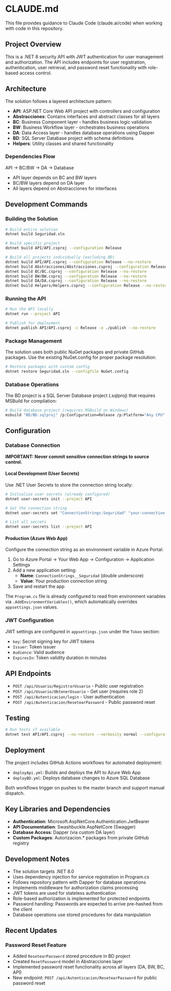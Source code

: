 # CLAUDE.md

This file provides guidance to Claude Code (claude.ai/code) when working with code in this repository.

## Project Overview

This is a .NET 8 security API with JWT authentication for user management and authorization. The API includes endpoints for user registration, authentication, user retrieval, and password reset functionality with role-based access control.

## Architecture

The solution follows a layered architecture pattern:

- **API**: ASP.NET Core Web API project with controllers and configuration
- **Abstracciones**: Contains interfaces and abstract classes for all layers
- **BC**: Business Component layer - handles business logic validation
- **BW**: Business Workflow layer - orchestrates business operations
- **DA**: Data Access layer - handles database operations using Dapper
- **BD**: SQL Server Database project with schema definitions
- **Helpers**: Utility classes and shared functionality

### Dependencies Flow
API → BC/BW → DA → Database
- API layer depends on BC and BW layers
- BC/BW layers depend on DA layer
- All layers depend on Abstracciones for interfaces

## Development Commands

### Building the Solution
```bash
# Build entire solution
dotnet build Seguridad.sln

# Build specific project
dotnet build API/API.csproj --configuration Release

# Build all projects individually (excluding BD)
dotnet build API/API.csproj --configuration Release --no-restore
dotnet build Abstracciones/Abstracciones.csproj --configuration Release --no-restore
dotnet build BC/BC.csproj --configuration Release --no-restore
dotnet build BW/BW.csproj --configuration Release --no-restore
dotnet build DA/DA.csproj --configuration Release --no-restore
dotnet build Helpers/Helpers.csproj --configuration Release --no-restore
```

### Running the API
```bash
# Run the API locally
dotnet run --project API

# Publish for deployment
dotnet publish API/API.csproj -c Release -o ./publish --no-restore
```

### Package Management
The solution uses both public NuGet packages and private GitHub packages. Use the existing NuGet.config for proper package resolution:

```bash
# Restore packages with custom config
dotnet restore Seguridad.sln --configfile NuGet.config
```

### Database Operations
The BD project is a SQL Server Database project (.sqlproj) that requires MSBuild for compilation:

```bash
# Build database project (requires MSBuild on Windows)
msbuild "BD/BD.sqlproj" /p:Configuration=Release /p:Platform="Any CPU" /p:OutputPath="./bin/Release/"
```

## Configuration

### Database Connection

**IMPORTANT: Never commit sensitive connection strings to source control.**

#### Local Development (User Secrets)
Use .NET User Secrets to store the connection string locally:

```bash
# Initialize user secrets (already configured)
dotnet user-secrets init --project API

# Set the connection string
dotnet user-secrets set "ConnectionStrings:Seguridad" "your-connection-string-here" --project API

# List all secrets
dotnet user-secrets list --project API
```

#### Production (Azure Web App)
Configure the connection string as an environment variable in Azure Portal:
1. Go to Azure Portal → Your Web App → Configuration → Application Settings
2. Add a new application setting:
   - **Name**: `ConnectionStrings__Seguridad` (double underscore)
   - **Value**: Your production connection string
3. Save and restart the app

The `Program.cs` file is already configured to read from environment variables via `.AddEnvironmentVariables()`, which automatically overrides `appsettings.json` values.

### JWT Configuration
JWT settings are configured in `appsettings.json` under the `Token` section:
- `key`: Secret signing key for JWT tokens
- `Issuer`: Token issuer
- `Audience`: Valid audience
- `ExpiresIn`: Token validity duration in minutes

## API Endpoints

- `POST /api/Usuario/RegistrarUsuario` - Public user registration
- `POST /api/Usuario/ObtenerUsuario` - Get user (requires role 2)
- `POST /api/Autenticacion/login` - User authentication
- `POST /api/Autenticacion/ResetearPassword` - Public password reset

## Testing

```bash
# Run tests if available
dotnet test API/API.csproj --no-restore --verbosity normal --configuration Release
```

## Deployment

The project includes GitHub Actions workflows for automated deployment:
- `deployApi.yml`: Builds and deploys the API to Azure Web App
- `deployBD.yml`: Deploys database changes to Azure SQL Database

Both workflows trigger on pushes to the master branch and support manual dispatch.

## Key Libraries and Dependencies

- **Authentication**: Microsoft.AspNetCore.Authentication.JwtBearer
- **API Documentation**: Swashbuckle.AspNetCore (Swagger)
- **Database Access**: Dapper (via custom DA layer)
- **Custom Packages**: Autorizacion.* packages from private GitHub registry

## Development Notes

- The solution targets .NET 8.0
- Uses dependency injection for service registration in Program.cs
- Follows repository pattern with Dapper for database operations
- Implements middleware for authorization claims processing
- JWT tokens are used for stateless authentication
- Role-based authorization is implemented for protected endpoints
- Password handling: Passwords are expected to arrive pre-hashed from the client
- Database operations use stored procedures for data manipulation

## Recent Updates

### Password Reset Feature
- Added `ResetearPassword` stored procedure in BD project
- Created `ResetPassword` model in Abstracciones layer
- Implemented password reset functionality across all layers (DA, BW, BC, API)
- New endpoint: `POST /api/Autenticacion/ResetearPassword` for public password reset
